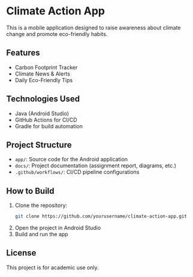 # Climate Action App

This is a mobile application designed to raise awareness about climate change and promote eco-friendly habits.

## Features

- Carbon Footprint Tracker
- Climate News & Alerts
- Daily Eco-Friendly Tips

## Technologies Used

- Java (Android Studio)
- GitHub Actions for CI/CD
- Gradle for build automation

## Project Structure

- `app/`: Source code for the Android application
- `docs/`: Project documentation (assignment report, diagrams, etc.)
- `.github/workflows/`: CI/CD pipeline configurations

## How to Build

1. Clone the repository:
   ```bash
   git clone https://github.com/yourusername/climate-action-app.git
   ```
2. Open the project in Android Studio
3. Build and run the app

## License

This project is for academic use only.
